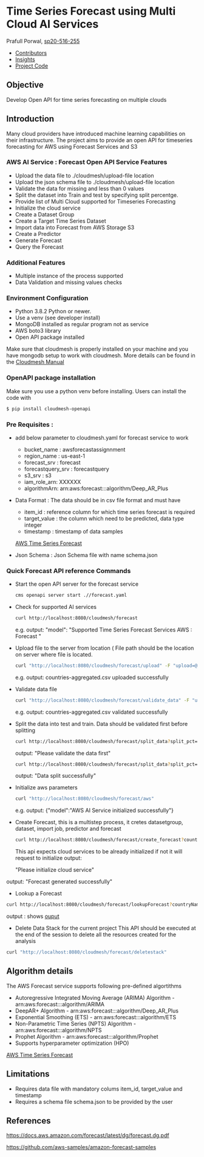 # Time Series Forecast using Multi Cloud AI Services

Prafull Porwal, [sp20-516-255](https://github.com/cloudmesh-community/sp20-516-255/blob/master/Cloudmesh-OpenAPI/Readme.md)

* [Contributors](https://github.com/cloudmesh-community/sp20-516-255/graphs/contributors)
* [Insights](https://github.com/cloudmesh-community/fa19-516-147/pulse)
* [Project Code](https://github.com/cloudmesh-community/sp20-516-255/tree/master/Cloudmesh-OpenAPI/AWSForecast)

## Objective

Develop Open API for time series forecasting on multiple clouds

## Introduction

Many cloud providers have introduced machine learning capabilities on their infrastructure. The project aims to provide an open API for timeseries forecasting for AWS using Forecast Services and S3

### AWS AI Service : Forecast Open API Service Features

* Upload the data file to ./cloudmesh/upload-file location
* Upload the json schema file to ./cloudmesh/upload-file location
* Validate the data for missing and less than 0 values
* Split the dataset into Train and test by specifying split percentge.
* Provide list of Multi Cloud supported for Timeseries Forecasting
* Initialize the cloud service
* Create a Dataset Group
* Create a Target Time Series Dataset
* Import data into Forecast from AWS Storage S3
* Create a Predictor
* Generate Forecast
* Query the Forecast

### Additional Features

* Multiple instance of the process supported
* Data Validation and missing values checks


### Environment Configuration

* Python 3.8.2 Python or newer.
* Use a venv (see developer install)
* MongoDB installed as regular program not as service
* AWS boto3 library
* Open API package installed

Make sure that cloudmesh is properly installed on your machine and you have mongodb setup to work with cloudmesh.
More details can be found in the [Cloudmesh Manual](https://cloudmesh.github.io/cloudmesh-manual/installation/install.html)

###  OpenAPI package installation

Make sure you use a python venv before installing. Users can install the code with
```bash
$ pip install cloudmesh-openapi
```

### Pre Requisites :

* add below parameter to cloudmesh.yaml for forecast service to work

    * bucket_name : awsforecastassignnment
    * region_name : us-east-1
    * forecast_srv : forecast
    * forecastquery_srv : forecastquery
    * s3_srv : s3
    * iam_role_arn: XXXXXX
    * algorithmArn: arn:aws:forecast:::algorithm/Deep_AR_Plus

* Data Format : The data should be in csv file format and must have

    * item_id : reference column for which time series forecast is required
    * target_value : the column which need to be predicted, data type integer
    * timestamp : timestamp of data samples

  [AWS Time Series Forecast](https://docs.aws.amazon.com/forecast/latest/dg/API_CreateDataset.html)

* Json Schema : Json Schema file with name schema.json

### Quick Forecast API reference Commands

* Start the open API server for the forecast service
  ```bash
  cms openapi server start .//forecast.yaml
  ```
* Check for supported AI services
  ```bash
  curl http://localhost:8080/cloudmesh/forecast
  ```
  e.g. output:
  "model": "Supported Time Series Forecast Services AWS : Forecast "

* Upload file to the server from location (
  File path should be the location on server where file is located.
  ```bash
  curl "http://localhost:8080/cloudmesh/forecast/upload" -F "upload=@<file_path>\countries-aggregated.csv"
  ```
  e.g. output:
  countries-aggregated.csv uploaded successfully

* Validate data file
  ```bash
  curl "http://localhost:8080/cloudmesh/forecast/validate_data" -F "upload=@<file_path>\countries-aggregated.csv"
  ```
  e.g. output:
  countries-aggregated.csv validated successfully

* Split the data into test and train. Data should be validated first before splitting
  ```bash
  curl http://localhost:8080/cloudmesh/forecast/split_data?split_pct=20
  ```
  output: "Please validate the data first"

  ```bash
  curl http://localhost:8080/cloudmesh/forecast/split_data?split_pct=20
  ```
  output: "Data split successfully"

* Initialize aws parameters
  ```bash
  curl "http://localhost:8080/cloudmesh/forecast/aws"
  ```
  e.g. output:
  {"model":"AWS AI Service initialized successfully"}

* Create Forecast, this is a multistep process, it cretes datasetgroup, dataset, import job, predictor and forecast
  ```bash
  curl http://localhost:8080/cloudmesh/forecast/create_forecast?country=Austrailia
  ```
  This api expects cloud services to be already initialized if not it will request to initialize
  output:

  "Please initialize cloud service"

output: "Forecast generated successfully"

* Lookup a Forecast
```bash
curl http://localhost:8080/cloudmesh/forecast/lookupForecast?countryName=Austrailia
```
output :
shows [ouput](https://github.com/cloudmesh-community/sp20-516-255/blob/master/Cloudmesh-OpenAPI/AWSForecast/sampleOutput)

* Delete Data Stack for the current project
This API should be executed at the end of the session to delete all the resources created for the analysis
```bash
curl "http://localhost:8080/cloudmesh/forecast/deletestack"
```

## Algorithm details

The AWS Forecast service supports following pre-defined algortithms

  * Autoregressive Integrated Moving Average (ARIMA) Algorithm - arn:aws:forecast:::algorithm/ARIMA
  * DeepAR+ Algorithm - arn:aws:forecast:::algorithm/Deep_AR_Plus
  * Exponential Smoothing (ETS) - arn:aws:forecast:::algorithm/ETS
  * Non-Parametric Time Series (NPTS) Algorithm - arn:aws:forecast:::algorithm/NPTS
  * Prophet Algorithm - arn:aws:forecast:::algorithm/Prophet
  * Supports hyperparameter optimization (HPO)

   [AWS Time Series Forecast](https://docs.aws.amazon.com/forecast/latest/dg/forecast.dg.pdf)

## Limitations

  * Requires data file with mandatory colums item_id, target_value and timestamp
  * Requires a schema file schema.json to be provided by the user


## References
https://docs.aws.amazon.com/forecast/latest/dg/forecast.dg.pdf

https://github.com/aws-samples/amazon-forecast-samples
